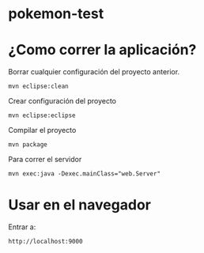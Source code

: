 # pokemon-test

# ¿Como correr la aplicación? 

Borrar cualquier configuración del proyecto anterior.

```
mvn eclipse:clean
```

Crear configuración del proyecto
```
mvn eclipse:eclipse
```

Compilar el proyecto

```
mvn package
```


Para correr el servidor

```
mvn exec:java -Dexec.mainClass="web.Server"
```

# Usar en el navegador

Entrar a:

```
http://localhost:9000
```
